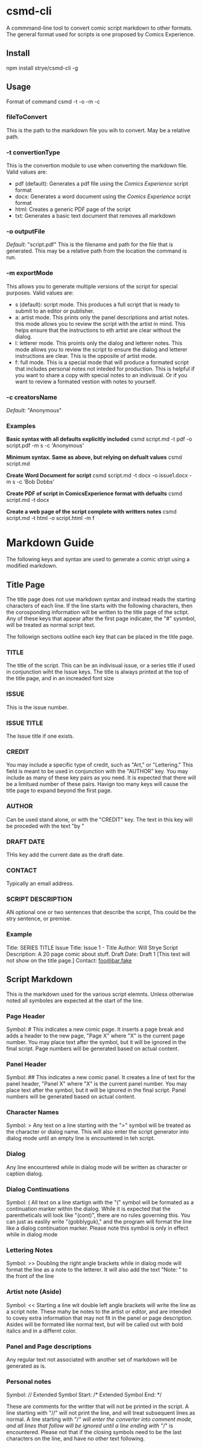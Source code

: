 # csmd-cli
A commmand-line tool to convert comic script markdown to other formats. The general format used for scripts is one proposed by Comics Experience.

## Install
npm install strye/csmd-cli -g

## Usage
Format of command
csmd <fileToConvert> -t <convertionType> -o <outputFile> -m <exportMode> -c <creatorsName>

### fileToConvert
This is the path to the markdown file you wih to convert. May be a relative path.

### -t convertionType
This is the convertion module to use when converting the markdown file. Valid values are:

- pdf (default): Generates a pdf file using the _Comics Experience_ script format
- docx: Generates a word document using the _Comics Experience_ script format
- html: Creates a generic PDF page of the script
- txt: Generates a basic text document that removes all markdown

### -o outputFile
_Default_: "script.pdf"
This is the filename and path for the file that is generated. This may be a relative path from the location the command is run.

### -m exportMode
This allows you to generate multiple versions of the script for special purposes. Valid values are:

- s (default): script mode. This produces a full script that is ready to submit to an editor or publisher.
- a: artist mode. This prints only the panel descriptions and artist notes. this mode allows you to review the script with the artist in mind. This helps ensure that the instructions to eth artist are clear without the dialog. 
- l: letterer mode. This proints only the dialog and letterer notes. This mode allows you to review the script to ensure the dialog and letterer instructions are clear. This is the opposite of artist mode.
- f: full mode. This is a special mode that will produce a formated script that includes personal notes not inteded for production. This is helpful if you want to share a copy with special notes to an indivisual. Or if you want to review a formated vestion with notes to yourself.

### -c creatorsName
_Default:_ "Anonymous"

### Examples

__Basic syntax with all defaults explicitly included__
csmd script.md -t pdf -o script.pdf -m s -c 'Anonymous'

__Minimum syntax. Same as above, but relying on defualt values__
csmd script.md

__Create Word Document for script__
csmd script.md -t docx -o issue1.docx -m s -c 'Bob Dobbs'

__Create PDF of script in ComicsExperience format with defualts__
csmd script.md -t docx

__Create a web page of the script complete with writters notes__
csmd script.md -t html -o script.html -m f


# Markdown Guide

The following keys and syntax are used to generate a comic stript using a modified markdown.

## Title Page

The title page does not use markdown syntax and instead reads the starting characters of each line. If the line starts with the following characters, then the corosponding information will be written to the title page of the sctipt. Any of these keys that appear after the first page indicater, the "#" sysmbol, will be treated as normal script text.

The followign sections outline each key that can be placed in the title page.

### TITLE
The title of the script. This can be an indivisual issue, or a series title if used in conjunction wiht the Issue keys. The title is always printed at the top of the title page, and in an increaded font size

### ISSUE
This is the issue number.

### ISSUE TITLE
The Issue title if one exists.

### CREDIT
You may include a specific type of credit, such as "Art," or "Lettering." This field is meant to be used in conjunction with the "AUTHOR" key. You may include as many of these key pairs as you need. It is expected that there will be a limitued number of these pairs. Havign too many keys will cause the title page to expand beyond the first page.

### AUTHOR
Can be used stand alone, or with the "CREDIT" key. The text in this key will be proceded with the text "by "

### DRAFT DATE
THis key add the current date as the draft date.

### CONTACT
Typically an email address.

### SCRIPT DESCRIPTION
AN optional one or two sentences that describe the script, This could be the stry sentence, or premise.

### Example
Title: SERIES TITLE
Issue Title: Issue 1 - Title
Author: Will Strye
Script Description: A 20 page comic about stuff.
Draft Date: Draft 1 [This text will not show on the title page.]
Contact: foo@bar.fake


## Script Markdown

This is the markdown used for the various script elemnts. Unless otherwise noted all symboles are expected at the start of the line.

### Page Header

Symbol: #
This indicates a new comic page. It inserts a page break and adds a header to the new page, "Page X" where "X" is the current page number. You may place text after the symbol, but it will be ignored in the final script. Page numbers will be generated based on actual content.

### Panel Header

Symbol: ##
This indicates a new comic panel. It creates a line of text for the panel header, "Panel X" where "X" is the current panel number. You may place text after the symbol, but it will be ignored in the final script. Panel numbers will be generated based on actual content.

### Character Names

Symbol: >
Any text on a line starting with the ">" symbol will be treated as the character or dialog name. This will also enter the script generator into dialog mode until an empty line is encountered in teh script.

### Dialog
Any line encountered while in dialog mode will be written as character or caption dialog.

### Dialog Continuations

Symbol: (
All text on a line startign with the "(" symbol will be formated as a continuation marker within the dialog. While it is expected that the parentheticals will look like "(cont)", there are no rules governing this. You can just as easlily write "(gobblyguk)," and the program will format the line like a dialog continuation marker. Please note this symbol is only in effect while in dialog mode 

### Lettering Notes

Symbol: >>
Doubling the right angle brackets while in dialog mode will format the line as a note to the letterer. It will also add the text "Note: " to the front of the line

### Artist note (Aside)

Symbol: <<
Starting a line wit double left angle brackets will write the line as a script note. These mahy be notes to the artist or editor, and are intended to covey extra information that may not fit in the panel or page description. Asides will be formated like normal text, but will be called out with bold italics and in a differnt color.

### Panel and Page descriptions

Any regular text not associated with another set of markdown will be generated as is.


### Personal notes

Symbol: //
Extended Symbol Start: /*
Extended Symbol End: */

These are comments for the writter that will not be printed in the script. A line starting with "//" will not print the line, and will treat subsequent lines as normal. A line starting with "/*" will enter the converter into comment mode, and all lines that follow will be ignored until a line ending with "*/" is encountered. Please not that if the closing symbols need to be the last characters on the line, and have no other text following.


 
